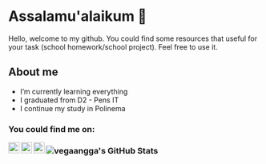 # Assalamu'alaikum 👋

Hello, welcome to my github. You could find some resources that useful for your task (school homework/school project). Feel free to use it.

## About me
- I’m currently learning everything
- I graduated from D2 - Pens IT
- I continue my study in Polinema 

### You could find me on:
[<img align="left" alt="vegaangga | Twitter" width="22px" src="https://cdn.jsdelivr.net/npm/simple-icons@v3/icons/twitter.svg" />][twitter]
[<img align="left" alt="vegaangga | LinkedIn" width="22px" src="https://cdn.jsdelivr.net/npm/simple-icons@v3/icons/linkedin.svg" />][linkedin]
[<img align="left" alt="vegaangga | Instagram" width="22px" src="https://cdn.jsdelivr.net/npm/simple-icons@v3/icons/instagram.svg" />][instagram]

### <img alt="vegaangga's GitHub Stats" src="https://github-readme-stats.codestackr.vercel.app/api?username=vegaangga&show_icons=true&theme=algolia&show_icons=true" />







[twitter]: https://twitter.com/iamvenope
[instagram]: https://instagram.com/ve.gaa
[linkedin]: https://www.linkedin.com/in/vega-anggaresta-83721219b/
